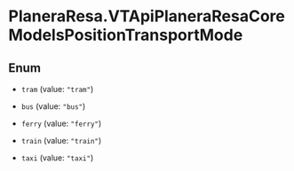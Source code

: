 # PlaneraResa.VTApiPlaneraResaCoreModelsPositionTransportMode

## Enum


* `tram` (value: `"tram"`)

* `bus` (value: `"bus"`)

* `ferry` (value: `"ferry"`)

* `train` (value: `"train"`)

* `taxi` (value: `"taxi"`)


